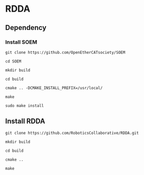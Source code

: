 # RDDA

## Dependency

### Install SOEM
`git clone https://github.com/OpenEtherCATsociety/SOEM`

`cd SOEM`

`mkdir build`

`cd build`

`cmake .. -DCMAKE_INSTALL_PREFIX=/usr/local/`

`make`

`sudo make install`

## Install RDDA
`git clone https://github.com/RoboticsCollaborative/RDDA.git`

`mkdir build`

`cd build`

`cmake ..`

`make`
